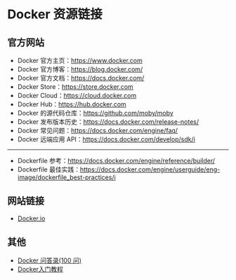 # Docker 资源链接

## 官方网站
- Docker 官方主页：https://www.docker.com
- Docker 官方博客：https://blog.docker.com/
- Docker 官方文档：https://docs.docker.com/
- Docker Store：https://store.docker.com
- Docker Cloud：https://cloud.docker.com
- Docker Hub：https://hub.docker.com
- Docker 的源代码仓库：https://github.com/moby/moby
- Docker 发布版本历史：https://docs.docker.com/release-notes/
- Docker 常见问题：https://docs.docker.com/engine/faq/
- Docker 远端应用 API：https://docs.docker.com/develop/sdk/i

---

- Dockerfile 参考：https://docs.docker.com/engine/reference/builder/
- Dockerfile 最佳实践：https://docs.docker.com/engine/userguide/eng-image/dockerfile_best-practices/i

## 网站链接

- [Docker.io](http://dockone.io/)

## 其他

- [Docker 问答录(100 问)](https://blog.lab99.org/post/docker-2016-07-14-faq.html)
- [Docker入门教程](http://dockone.io/article/101)
